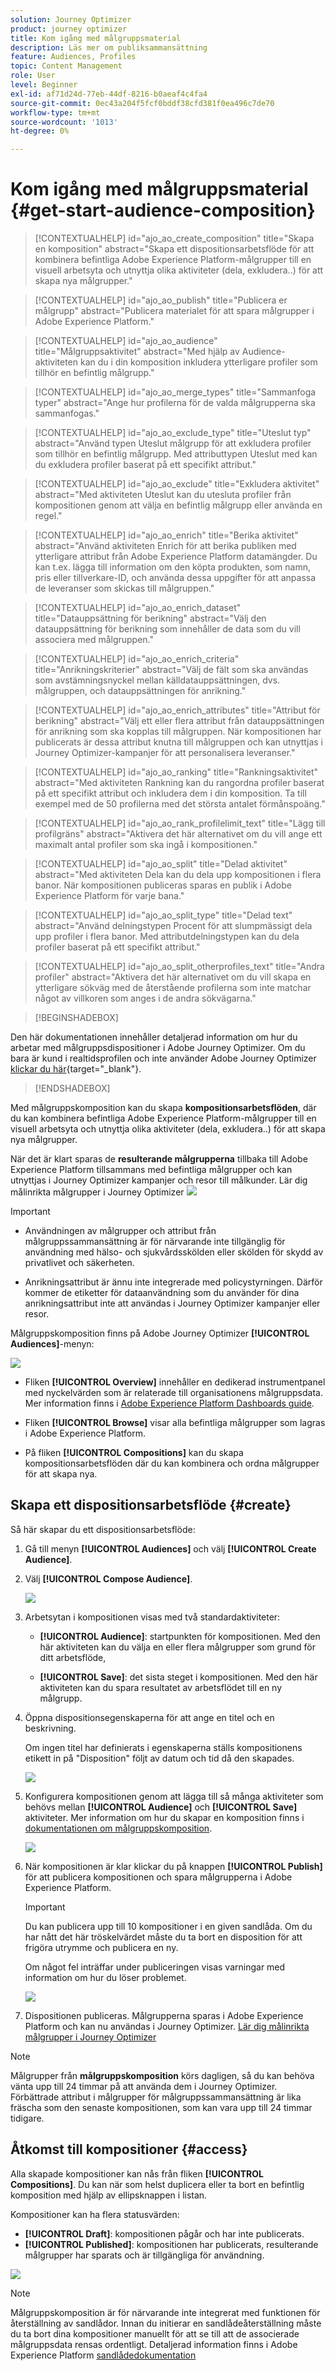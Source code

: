 ```yaml
---
solution: Journey Optimizer
product: journey optimizer
title: Kom igång med målgruppsmaterial
description: Läs mer om publiksammansättning
feature: Audiences, Profiles
topic: Content Management
role: User
level: Beginner
exl-id: af71d24d-77eb-44df-8216-b0aeaf4c4fa4
source-git-commit: 0ec43a204f5fcf0bddf38cfd381f0ea496c7de70
workflow-type: tm+mt
source-wordcount: '1013'
ht-degree: 0%

---
```


# Kom igång med målgruppsmaterial {#get-start-audience-composition}

>[!CONTEXTUALHELP]
>id="ajo_ao_create_composition"
>title="Skapa en komposition"
>abstract="Skapa ett dispositionsarbetsflöde för att kombinera befintliga Adobe Experience Platform-målgrupper till en visuell arbetsyta och utnyttja olika aktiviteter (dela, exkludera..) för att skapa nya målgrupper."

>[!CONTEXTUALHELP]
>id="ajo_ao_publish"
>title="Publicera er målgrupp"
>abstract="Publicera materialet för att spara målgrupper i Adobe Experience Platform."

>[!CONTEXTUALHELP]
>id="ajo_ao_audience"
>title="Målgruppsaktivitet"
>abstract="Med hjälp av Audience-aktiviteten kan du i din komposition inkludera ytterligare profiler som tillhör en befintlig målgrupp."

>[!CONTEXTUALHELP]
>id="ajo_ao_merge_types"
>title="Sammanfoga typer"
>abstract="Ange hur profilerna för de valda målgrupperna ska sammanfogas."

>[!CONTEXTUALHELP]
>id="ajo_ao_exclude_type"
>title="Uteslut typ"
>abstract="Använd typen Uteslut målgrupp för att exkludera profiler som tillhör en befintlig målgrupp. Med attributtypen Uteslut med kan du exkludera profiler baserat på ett specifikt attribut."

>[!CONTEXTUALHELP]
>id="ajo_ao_exclude"
>title="Exkludera aktivitet"
>abstract="Med aktiviteten Uteslut kan du utesluta profiler från kompositionen genom att välja en befintlig målgrupp eller använda en regel."

>[!CONTEXTUALHELP]
>id="ajo_ao_enrich"
>title="Berika aktivitet"
>abstract="Använd aktiviteten Enrich för att berika publiken med ytterligare attribut från Adobe Experience Platform datamängder. Du kan t.ex. lägga till information om den köpta produkten, som namn, pris eller tillverkare-ID, och använda dessa uppgifter för att anpassa de leveranser som skickas till målgruppen."

>[!CONTEXTUALHELP]
>id="ajo_ao_enrich_dataset"
>title="Datauppsättning för berikning"
>abstract="Välj den datauppsättning för berikning som innehåller de data som du vill associera med målgruppen."

>[!CONTEXTUALHELP]
>id="ajo_ao_enrich_criteria"
>title="Anrikningskriterier"
>abstract="Välj de fält som ska användas som avstämningsnyckel mellan källdatauppsättningen, dvs. målgruppen, och datauppsättningen för anrikning."

>[!CONTEXTUALHELP]
>id="ajo_ao_enrich_attributes"
>title="Attribut för berikning"
>abstract="Välj ett eller flera attribut från datauppsättningen för anrikning som ska kopplas till målgruppen. När kompositionen har publicerats är dessa attribut knutna till målgruppen och kan utnyttjas i Journey Optimizer-kampanjer för att personalisera leveranser."

>[!CONTEXTUALHELP]
>id="ajo_ao_ranking"
>title="Rankningsaktivitet"
>abstract="Med aktiviteten Rankning kan du rangordna profiler baserat på ett specifikt attribut och inkludera dem i din komposition. Ta till exempel med de 50 profilerna med det största antalet förmånspoäng."

>[!CONTEXTUALHELP]
>id="ajo_ao_rank_profilelimit_text"
>title="Lägg till profilgräns"
>abstract="Aktivera det här alternativet om du vill ange ett maximalt antal profiler som ska ingå i kompositionen."

<!-- [!CONTEXTUALHELP]
>id="ajo_ao_control_group_text"
>title="Control Group"
>abstract="Use control groups to isolate a portion of the profiles. This allows you to measure the impact of a marketing activity and make a comparison with the behavior of the rest of the population."-->

>[!CONTEXTUALHELP]
>id="ajo_ao_split"
>title="Delad aktivitet"
>abstract="Med aktiviteten Dela kan du dela upp kompositionen i flera banor. När kompositionen publiceras sparas en publik i Adobe Experience Platform för varje bana."

>[!CONTEXTUALHELP]
>id="ajo_ao_split_type"
>title="Delad text"
>abstract="Använd delningstypen Procent för att slumpmässigt dela upp profiler i flera banor. Med attributdelningstypen kan du dela profiler baserat på ett specifikt attribut."

>[!CONTEXTUALHELP]
>id="ajo_ao_split_otherprofiles_text"
>title="Andra profiler"
>abstract="Aktivera det här alternativet om du vill skapa en ytterligare sökväg med de återstående profilerna som inte matchar något av villkoren som anges i de andra sökvägarna."

>[!BEGINSHADEBOX]

Den här dokumentationen innehåller detaljerad information om hur du arbetar med målgruppsdispositioner i Adobe Journey Optimizer. Om du bara är kund i realtidsprofilen och inte använder Adobe Journey Optimizer [klickar du här](https://experienceleague.adobe.com/docs/experience-platform/segmentation/ui/audience-composition.html){target="_blank"}.

>[!ENDSHADEBOX]

Med målgruppskomposition kan du skapa **kompositionsarbetsflöden**, där du kan kombinera befintliga Adobe Experience Platform-målgrupper till en visuell arbetsyta och utnyttja olika aktiviteter (dela, exkludera..) för att skapa nya målgrupper.

När det är klart sparas de **resulterande målgrupperna** tillbaka till Adobe Experience Platform tillsammans med befintliga målgrupper och kan utnyttjas i Journey Optimizer kampanjer och resor till målkunder. Lär dig målinrikta målgrupper i Journey Optimizer
![](assets/audiences-process.png)

>[!IMPORTANT]
>
>* Användningen av målgrupper och attribut från målgruppssammansättning är för närvarande inte tillgänglig för användning med hälso- och sjukvårdsskölden eller skölden för skydd av privatlivet och säkerheten.
>
>* Anrikningsattribut är ännu inte integrerade med policystyrningen. Därför kommer de etiketter för dataanvändning som du använder för dina anrikningsattribut inte att användas i Journey Optimizer kampanjer eller resor.

Målgruppskomposition finns på Adobe Journey Optimizer **[!UICONTROL Audiences]**-menyn:

![](assets/audiences-browse.png)

* Fliken **[!UICONTROL Overview]** innehåller en dedikerad instrumentpanel med nyckelvärden som är relaterade till organisationens målgruppsdata. Mer information finns i [Adobe Experience Platform Dashboards guide](https://experienceleague.adobe.com/docs/experience-platform/dashboards/guides/segments.html).

* Fliken **[!UICONTROL Browse]** visar alla befintliga målgrupper som lagras i Adobe Experience Platform.

* På fliken **[!UICONTROL Compositions]** kan du skapa kompositionsarbetsflöden där du kan kombinera och ordna målgrupper för att skapa nya.

## Skapa ett dispositionsarbetsflöde {#create}

Så här skapar du ett dispositionsarbetsflöde:

1. Gå till menyn **[!UICONTROL Audiences]** och välj **[!UICONTROL Create Audience]**.

1. Välj **[!UICONTROL Compose Audience]**.

   ![](assets/audiences-create.png)

1. Arbetsytan i kompositionen visas med två standardaktiviteter:

   * **[!UICONTROL Audience]**: startpunkten för kompositionen. Med den här aktiviteten kan du välja en eller flera målgrupper som grund för ditt arbetsflöde,

   * **[!UICONTROL Save]**: det sista steget i kompositionen. Med den här aktiviteten kan du spara resultatet av arbetsflödet till en ny målgrupp.

1. Öppna dispositionsegenskaperna för att ange en titel och en beskrivning.

   Om ingen titel har definierats i egenskaperna ställs kompositionens etikett in på &quot;Disposition&quot; följt av datum och tid då den skapades.

   ![](assets/audiences-properties.png)

1. Konfigurera kompositionen genom att lägga till så många aktiviteter som behövs mellan **[!UICONTROL Audience]** och **[!UICONTROL Save]** aktiviteter. Mer information om hur du skapar en komposition finns i [dokumentationen om målgruppskomposition](https://experienceleague.adobe.com/en/docs/experience-platform/segmentation/ui/audience-composition).

   ![](assets/audiences-publish.png)

1. När kompositionen är klar klickar du på knappen **[!UICONTROL Publish]** för att publicera kompositionen och spara målgrupperna i Adobe Experience Platform.

   >[!IMPORTANT]
   >
   >Du kan publicera upp till 10 kompositioner i en given sandlåda. Om du har nått det här tröskelvärdet måste du ta bort en disposition för att frigöra utrymme och publicera en ny.

   Om något fel inträffar under publiceringen visas varningar med information om hur du löser problemet.

   ![](assets/audiences-alerts.png)

1. Dispositionen publiceras. Målgrupperna sparas i Adobe Experience Platform och kan nu användas i Journey Optimizer. [Lär dig målinrikta målgrupper i Journey Optimizer](../audience/about-audiences.md#segments-in-journey-optimizer)

>[!NOTE]
>
>Målgrupper från **målgruppskomposition** körs dagligen, så du kan behöva vänta upp till 24 timmar på att använda dem i Journey Optimizer. Förbättrade attribut i målgrupper för målgruppssammansättning är lika fräscha som den senaste kompositionen, som kan vara upp till 24 timmar tidigare.

## Åtkomst till kompositioner {#access}

Alla skapade kompositioner kan nås från fliken **[!UICONTROL Compositions]**. Du kan när som helst duplicera eller ta bort en befintlig komposition med hjälp av ellipsknappen i listan.

Kompositioner kan ha flera statusvärden:

* **[!UICONTROL Draft]**: kompositionen pågår och har inte publicerats.
* **[!UICONTROL Published]**: kompositionen har publicerats, resulterande målgrupper har sparats och är tillgängliga för användning.

![](assets/audiences-compositions.png)

>[!NOTE]
>
>Målgruppskomposition är för närvarande inte integrerat med funktionen för återställning av sandlådor. Innan du initierar en sandlådeåterställning måste du ta bort dina kompositioner manuellt för att se till att de associerade målgruppsdata rensas ordentligt. Detaljerad information finns i Adobe Experience Platform [sandlådedokumentation](https://experienceleague.adobe.com/docs/experience-platform/sandbox/ui/user-guide.html#delete-audience-compositions)
